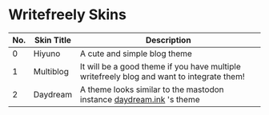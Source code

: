 # Writefreely Skins

| No. | Skin Title | Description |
|---|---|---|
| 0 | Hiyuno | A cute and simple blog theme |
| 1 | Multiblog | It will be a good theme if you have multiple writefreely blog and want to integrate them! |
| 2 | Daydream | A theme looks similar to the mastodon instance [daydream.ink](https://daydream.ink) 's theme |